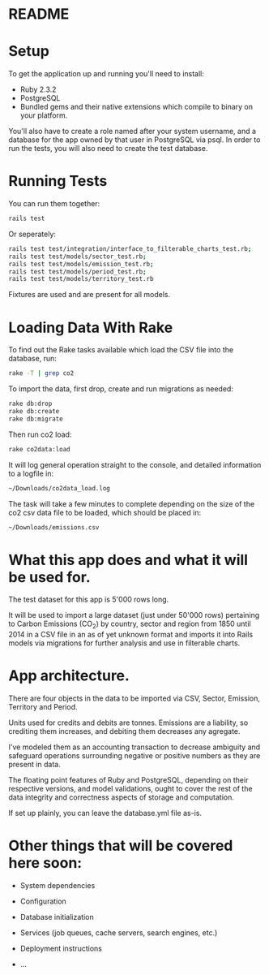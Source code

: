# README

# Setup

To get the application up and running you'll need to install:

* Ruby 2.3.2
* PostgreSQL
* Bundled gems and their native extensions which compile to binary on your platform.

You'll also have to create a role named after your system username, and a database
for the app owned by that user in PostgreSQL via psql. In order to run the tests,
you will also need to create the test database.

# Running Tests

You can run them together:

```bash
rails test
```
Or seperately:

```bash
rails test test/integration/interface_to_filterable_charts_test.rb;
rails test test/models/sector_test.rb;
rails test test/models/emission_test.rb;
rails test test/models/period_test.rb;
rails test test/models/territory_test.rb
```

Fixtures are used and are present for all models.

# Loading Data With Rake

To find out the Rake tasks available which load the CSV file into the database, run:

```bash
rake -T | grep co2
```

To import the data, first drop, create and run migrations as needed:

```bash
rake db:drop
rake db:create
rake db:migrate
```

Then run co2 load:

```bash
rake co2data:load
```

It will log general operation straight to the console, and detailed information
to a logfile in:

```bash
~/Downloads/co2data_load.log
```

The task will take a few minutes to complete depending on the size of the co2 csv
data file to be loaded, which should be placed in:

```bash
~/Downloads/emissions.csv
```

# What this app does and what it will be used for.

The test dataset for this app is 5'000 rows long.

It will be used to import a large dataset (just under 50'000 rows) pertaining 
to Carbon Emissions (CO<sub>2</sub>) by country, sector and region from 1850
until 2014 in a CSV file in an as of yet unknown format and imports it into
Rails models via migrations for further analysis and use in filterable charts.

# App architecture.

There are four objects in the data to be imported via CSV, Sector, Emission,
Territory and Period.

Units used for credits and debits are tonnes. Emissions are a liability, so
crediting them increases, and debiting them decreases any agregate.

I've modeled them as an accounting transaction to decrease ambiguity and
safeguard operations surrounding negative or positive numbers as they are
present in data.

The floating point features of Ruby and PostgreSQL, depending on their
respective versions, and model validations, ought to cover the rest of
the data integrity and correctness aspects of storage and computation.

If set up plainly, you can leave the database.yml file as-is.

# Other things that will be covered here soon:

* System dependencies

* Configuration

* Database initialization

* Services (job queues, cache servers, search engines, etc.)

* Deployment instructions

* ...
